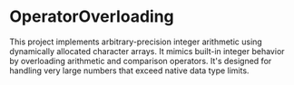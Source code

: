 # OperatorOverloading
This project implements arbitrary-precision integer arithmetic using dynamically allocated character arrays. It mimics built-in integer behavior by overloading arithmetic and comparison operators. It's designed for handling very large numbers that exceed native data type limits.
